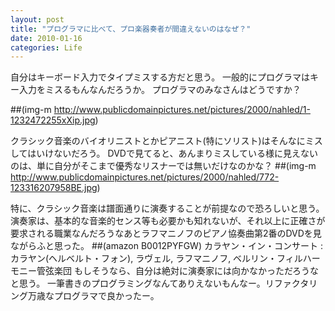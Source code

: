 ```yaml
---
layout: post
title: "プログラマに比べて、プロ楽器奏者が間違えないのはなぜ？"
date: 2010-01-16
categories: Life
---
```

自分はキーボード入力でタイプミスする方だと思う。
一般的にプログラマはキー入力をミスるもんなんだろうか。
プログラマのみなさんはどうですか？

 ##(img-m http://www.publicdomainpictures.net/pictures/2000/nahled/1-1232472255xXip.jpg)

クラシック音楽のバイオリニストとかピアニスト(特にソリスト)はそんなにミスしてはいけないだろう。
DVDで見てると、あんまりミスしている様に見えないのは、単に自分がそこまで優秀なリスナーでは無いだけなのかな？
 ##(img-m http://www.publicdomainpictures.net/pictures/2000/nahled/772-123316207958BE.jpg)  

特に、クラシック音楽は譜面通りに演奏することが前提なので恐ろしいと思う。
演奏家は、基本的な音楽的センス等も必要かも知れないが、それ以上に正確さが要求される職業なんだろうなあとラフマニノフのピアノ協奏曲第2番のDVDを見ながらふと思った。
 ##(amazon B0012PYFGW)  カラヤン・イン・コンサート <DVD>: カラヤン(ヘルベルト・フォン), ラヴェル, ラフマニノフ, ベルリン・フィルハーモニー管弦楽団
もしそうなら、自分は絶対に演奏家には向かなかっただろうなと思う。
一筆書きのプログラミングなんてありえないもんなー。リファクタリング万歳なプログラマで良かったー。

